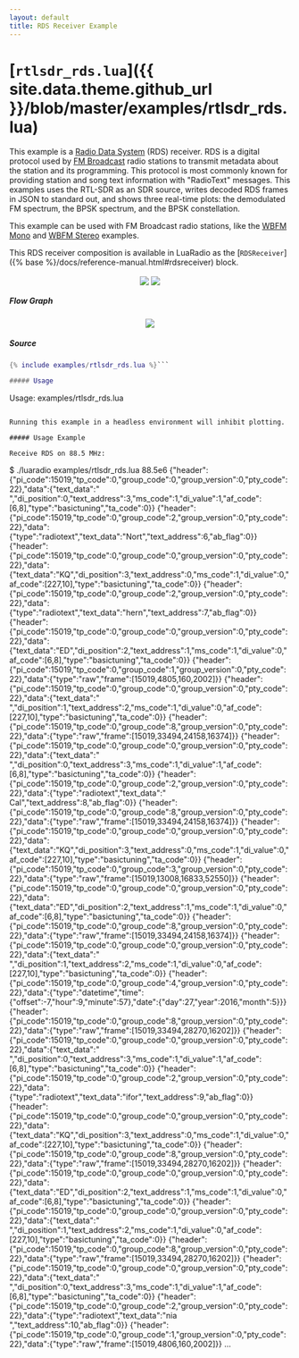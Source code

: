 ```yaml
---
layout: default
title: RDS Receiver Example
---
```


# [`rtlsdr_rds.lua`]({{ site.data.theme.github_url }}/blob/master/examples/rtlsdr_rds.lua)

This example is a [Radio Data
System](https://en.wikipedia.org/wiki/Radio_Data_System) (RDS) receiver. RDS is
a digital protocol used by [FM
Broadcast](https://en.wikipedia.org/wiki/FM_broadcasting) radio stations to
transmit metadata about the station and its programming. This protocol is most
commonly known for providing station and song text information with "RadioText"
messages.  This examples uses the RTL-SDR as an SDR source, writes decoded RDS
frames in JSON to standard out, and shows three real-time plots: the
demodulated FM spectrum, the BPSK spectrum, and the BPSK constellation.

This example can be used with FM Broadcast radio stations, like the [WBFM
Mono](rtlsdr-wbfm-mono.html) and [WBFM Stereo](rtlsdr-wbfm-stereo.html)
examples.

This RDS receiver composition is available in LuaRadio as the
[`RDSReceiver`]({% base %}/docs/reference-manual.html#rdsreceiver) block.

<p align="center">
<a href="{% base %}/images/screenshot-rtlsdr_rds.png" target="_blank"><img src="{% base %}{% thumbnail /images/screenshot-rtlsdr_rds.png 395 %}" style="display: inline-block; vertical-align: middle;" /></a>
<a href="https://asciinema.org/a/a28zfvwaxdz0s4yc8e0wg1ky7" target="_blank"><img src="{% base %}{% thumbnail /images/asciinema-rtlsdr_rds.png 395 %}" style="display: inline-block; vertical-align: middle;" /></a>
</p>

##### Flow Graph

<p align="center">
<img src="{% base %}/docs/figures/flowgraph_rtlsdr_rds.png" />
</p>

##### Source

``` lua
{% include examples/rtlsdr_rds.lua %}```

##### Usage

```
Usage: examples/rtlsdr_rds.lua <FM radio frequency>
```

Running this example in a headless environment will inhibit plotting.

##### Usage Example

Receive RDS on 88.5 MHz:

```
$ ./luaradio examples/rtlsdr_rds.lua 88.5e6
{"header":{"pi_code":15019,"tp_code":0,"group_code":0,"group_version":0,"pty_code":22},"data":{"text_data":"  ","di_position":0,"text_address":3,"ms_code":1,"di_value":1,"af_code":[6,8],"type":"basictuning","ta_code":0}}
{"header":{"pi_code":15019,"tp_code":0,"group_code":2,"group_version":0,"pty_code":22},"data":{"type":"radiotext","text_data":"Nort","text_address":6,"ab_flag":0}}
{"header":{"pi_code":15019,"tp_code":0,"group_code":0,"group_version":0,"pty_code":22},"data":{"text_data":"KQ","di_position":3,"text_address":0,"ms_code":1,"di_value":0,"af_code":[227,10],"type":"basictuning","ta_code":0}}
{"header":{"pi_code":15019,"tp_code":0,"group_code":2,"group_version":0,"pty_code":22},"data":{"type":"radiotext","text_data":"hern","text_address":7,"ab_flag":0}}
{"header":{"pi_code":15019,"tp_code":0,"group_code":0,"group_version":0,"pty_code":22},"data":{"text_data":"ED","di_position":2,"text_address":1,"ms_code":1,"di_value":0,"af_code":[6,8],"type":"basictuning","ta_code":0}}
{"header":{"pi_code":15019,"tp_code":0,"group_code":1,"group_version":0,"pty_code":22},"data":{"type":"raw","frame":[15019,4805,160,2002]}}
{"header":{"pi_code":15019,"tp_code":0,"group_code":0,"group_version":0,"pty_code":22},"data":{"text_data":"  ","di_position":1,"text_address":2,"ms_code":1,"di_value":0,"af_code":[227,10],"type":"basictuning","ta_code":0}}
{"header":{"pi_code":15019,"tp_code":0,"group_code":8,"group_version":0,"pty_code":22},"data":{"type":"raw","frame":[15019,33494,24158,16374]}}
{"header":{"pi_code":15019,"tp_code":0,"group_code":0,"group_version":0,"pty_code":22},"data":{"text_data":"  ","di_position":0,"text_address":3,"ms_code":1,"di_value":1,"af_code":[6,8],"type":"basictuning","ta_code":0}}
{"header":{"pi_code":15019,"tp_code":0,"group_code":2,"group_version":0,"pty_code":22},"data":{"type":"radiotext","text_data":" Cal","text_address":8,"ab_flag":0}}
{"header":{"pi_code":15019,"tp_code":0,"group_code":8,"group_version":0,"pty_code":22},"data":{"type":"raw","frame":[15019,33494,24158,16374]}}
{"header":{"pi_code":15019,"tp_code":0,"group_code":0,"group_version":0,"pty_code":22},"data":{"text_data":"KQ","di_position":3,"text_address":0,"ms_code":1,"di_value":0,"af_code":[227,10],"type":"basictuning","ta_code":0}}
{"header":{"pi_code":15019,"tp_code":0,"group_code":3,"group_version":0,"pty_code":22},"data":{"type":"raw","frame":[15019,13008,16833,52550]}}
{"header":{"pi_code":15019,"tp_code":0,"group_code":0,"group_version":0,"pty_code":22},"data":{"text_data":"ED","di_position":2,"text_address":1,"ms_code":1,"di_value":0,"af_code":[6,8],"type":"basictuning","ta_code":0}}
{"header":{"pi_code":15019,"tp_code":0,"group_code":8,"group_version":0,"pty_code":22},"data":{"type":"raw","frame":[15019,33494,24158,16374]}}
{"header":{"pi_code":15019,"tp_code":0,"group_code":0,"group_version":0,"pty_code":22},"data":{"text_data":"  ","di_position":1,"text_address":2,"ms_code":1,"di_value":0,"af_code":[227,10],"type":"basictuning","ta_code":0}}
{"header":{"pi_code":15019,"tp_code":0,"group_code":4,"group_version":0,"pty_code":22},"data":{"type":"datetime","time":{"offset":-7,"hour":9,"minute":57},"date":{"day":27,"year":2016,"month":5}}}
{"header":{"pi_code":15019,"tp_code":0,"group_code":8,"group_version":0,"pty_code":22},"data":{"type":"raw","frame":[15019,33494,28270,16202]}}
{"header":{"pi_code":15019,"tp_code":0,"group_code":0,"group_version":0,"pty_code":22},"data":{"text_data":"  ","di_position":0,"text_address":3,"ms_code":1,"di_value":1,"af_code":[6,8],"type":"basictuning","ta_code":0}}
{"header":{"pi_code":15019,"tp_code":0,"group_code":2,"group_version":0,"pty_code":22},"data":{"type":"radiotext","text_data":"ifor","text_address":9,"ab_flag":0}}
{"header":{"pi_code":15019,"tp_code":0,"group_code":0,"group_version":0,"pty_code":22},"data":{"text_data":"KQ","di_position":3,"text_address":0,"ms_code":1,"di_value":0,"af_code":[227,10],"type":"basictuning","ta_code":0}}
{"header":{"pi_code":15019,"tp_code":0,"group_code":8,"group_version":0,"pty_code":22},"data":{"type":"raw","frame":[15019,33494,28270,16202]}}
{"header":{"pi_code":15019,"tp_code":0,"group_code":0,"group_version":0,"pty_code":22},"data":{"text_data":"ED","di_position":2,"text_address":1,"ms_code":1,"di_value":0,"af_code":[6,8],"type":"basictuning","ta_code":0}}
{"header":{"pi_code":15019,"tp_code":0,"group_code":0,"group_version":0,"pty_code":22},"data":{"text_data":"  ","di_position":1,"text_address":2,"ms_code":1,"di_value":0,"af_code":[227,10],"type":"basictuning","ta_code":0}}
{"header":{"pi_code":15019,"tp_code":0,"group_code":8,"group_version":0,"pty_code":22},"data":{"type":"raw","frame":[15019,33494,28270,16202]}}
{"header":{"pi_code":15019,"tp_code":0,"group_code":0,"group_version":0,"pty_code":22},"data":{"text_data":"  ","di_position":0,"text_address":3,"ms_code":1,"di_value":1,"af_code":[6,8],"type":"basictuning","ta_code":0}}
{"header":{"pi_code":15019,"tp_code":0,"group_code":2,"group_version":0,"pty_code":22},"data":{"type":"radiotext","text_data":"nia ","text_address":10,"ab_flag":0}}
{"header":{"pi_code":15019,"tp_code":0,"group_code":1,"group_version":0,"pty_code":22},"data":{"type":"raw","frame":[15019,4806,160,2002]}}
...
```
